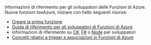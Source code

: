 Informazioni di riferimento per gli sviluppatori delle Funzioni di Azure. Nuove funzioni tooAzure, iniziare con hello seguenti risorse:

* [Creare la prima funzione](../articles/azure-functions/functions-create-first-azure-function.md)
* [Guida di riferimento per gli sviluppatori di Funzioni di Azure](../articles/azure-functions/functions-reference.md)
* Informazioni di riferimento su [C#](../articles/azure-functions/functions-reference-csharp.md), [F#](../articles/azure-functions/functions-reference-fsharp.md) o [Node](../articles/azure-functions/functions-reference-node.md) per sviluppatori
* [Concetti relativi a trigger e associazioni in Funzioni di Azure](..\articles\azure-functions\functions-triggers-bindings.md)

